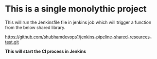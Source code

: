 # This is a single monolythic project

This will run the Jenkinsfile file in jenkins job which will trigger a function from the below shared library.

https://github.com/shubhamdevops1/jenkins-pipeline-shared-resources-test.git

**This will start the CI process in Jenkins**
